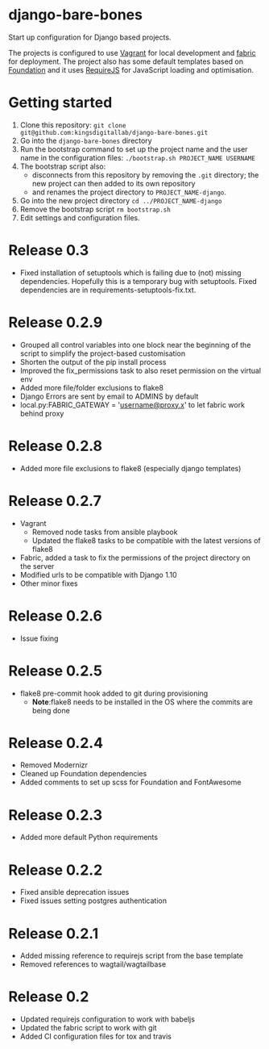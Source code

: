 # django-bare-bones
Start up configuration for Django based projects.

The projects is configured to use [Vagrant](https://www.vagrantup.com/) for local development and [fabric](http://www.fabfile.org/) for deployment. The project also has some default templates based on [Foundation](http://foundation.zurb.com/) and it uses [RequireJS](http://www.requirejs.org/) for JavaScript loading and optimisation.

# Getting started
1. Clone this repository: `git clone git@github.com:kingsdigitallab/django-bare-bones.git`
2. Go into the `django-bare-bones` directory
3. Run the bootstrap command to set up the project name and the user name in the configuration files: `./bootstrap.sh PROJECT_NAME USERNAME`
5. The bootstrap script also:
    * disconnects from this repository by removing the `.git` directory; the new project can then added to its own repository
    * and renames the project directory to `PROJECT_NAME-django`.
6. Go into the new project directory `cd ../PROJECT_NAME-django`
7. Remove the bootstrap script `rm bootstrap.sh`
8. Edit settings and configuration files.

# Release 0.3
* Fixed installation of setuptools which is failing due to (not) missing dependencies. Hopefully this is a temporary bug with setuptools. Fixed dependencies are in requirements-setuptools-fix.txt.

# Release 0.2.9
* Grouped all control variables into one block near the beginning of the script to simplify the project-based customisation
* Shorten the output of the pip install process
* Improved the fix_permissions task to also reset permission on the virtual env
* Added more file/folder exclusions to flake8
* Django Errors are sent by email to ADMINS by default
* local.py:FABRIC_GATEWAY = 'username@proxy.x' to let fabric work behind proxy

# Release 0.2.8
* Added more file exclusions to flake8 (especially django templates)

# Release 0.2.7
* Vagrant
    * Removed node tasks from ansible playbook
    * Updated the flake8 tasks to be compatible with the latest versions of flake8
* Fabric, added a task to fix the permissions of the project directory on the server
* Modified urls to be compatible with Django 1.10
* Other minor fixes

# Release 0.2.6
* Issue fixing

# Release 0.2.5
* flake8 pre-commit hook added to git during provisioning
    * **Note**:flake8 needs to be installed in the OS where the commits are being done

# Release 0.2.4
* Removed Modernizr
* Cleaned up Foundation dependencies
* Added comments to set up scss for Foundation and FontAwesome

# Release 0.2.3
* Added more default Python requirements

# Release 0.2.2
* Fixed ansible deprecation issues
* Fixed issues setting postgres authentication

# Release 0.2.1
* Added missing reference to requirejs script from the base template
* Removed references to wagtail/wagtailbase

# Release 0.2
* Updated requirejs configuration to work with babeljs
* Updated the fabric script to work with git
* Added CI configuration files for tox and travis
